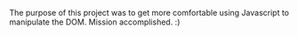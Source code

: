 The purpose of this project was to get more comfortable using Javascript to manipulate the DOM. Mission accomplished. :)